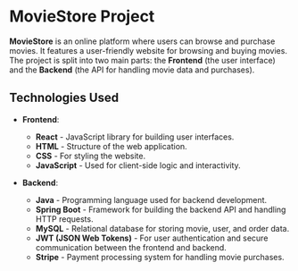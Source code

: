 # MovieStore Project

**MovieStore** is an online platform where users can browse and purchase movies. It features a user-friendly website for browsing and buying movies. The project is split into two main parts: the **Frontend** (the user interface) and the **Backend** (the API for handling movie data and purchases).

## Technologies Used

- **Frontend**:

  - **React** - JavaScript library for building user interfaces.
  - **HTML** - Structure of the web application.
  - **CSS** - For styling the website.
  - **JavaScript** - Used for client-side logic and interactivity.

- **Backend**:
  - **Java** - Programming language used for backend development.
  - **Spring Boot** - Framework for building the backend API and handling HTTP requests.
  - **MySQL** - Relational database for storing movie, user, and order data.
  - **JWT (JSON Web Tokens)** - For user authentication and secure communication between the frontend and backend.
  - **Stripe** - Payment processing system for handling movie purchases.
